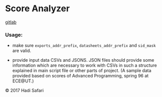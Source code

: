# Score Analyzer

[gitlab](https://gitlab.com/hadi_sfr/simple_score_analyzer)

### Usage:

* make sure `exports_addr_prefix`, `datasheets_addr_prefix` and `sid_mask` are valid.

* provide input data CSVs and JSONS. JSON files should provide some information which are necessary to work with CSVs in such a structure explained in main script file or other parts of project. (A sample data provided based on scores of Advanced Programming, spring 96 at ECE@UT.)

&copy; 2017 Hadi Safari